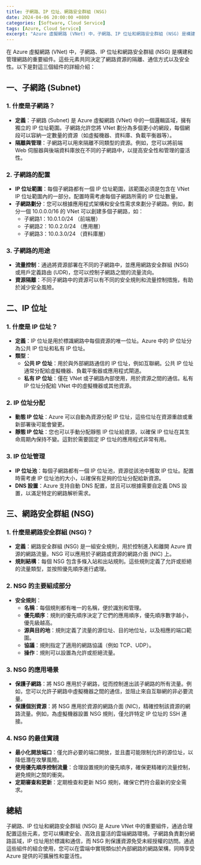 ```yaml
---
title: 子網路、IP 位址、網路安全群組 (NSG)
date: 2024-04-06 20:00:00 +0800
categories: [Software, Cloud Service]
tags: [Azure, Cloud Service] 
excerpt: "Azure 虛擬網路 (VNet) 中，子網路、IP 位址和網路安全群組 (NSG) 是構建和管理網路的重要組件。"
---
```


在 Azure 虛擬網路 (VNet) 中，子網路、IP 位址和網路安全群組 (NSG) 是構建和管理網路的重要組件。這些元素共同決定了網路資源的隔離、通信方式以及安全性。以下是對這三個組件的詳細介紹：

## **一、子網路 (Subnet)**

### **1. 什麼是子網路？**
   - **定義**：子網路 (Subnet) 是 Azure 虛擬網路 (VNet) 中的一個邏輯區域，擁有獨立的 IP 位址範圍。子網路允許您將 VNet 劃分為多個更小的網段，每個網段可以容納一定數量的資源（如虛擬機器、資料庫、負載平衡器等）。
   - **隔離與管理**：子網路可以用來隔離不同類型的資源。例如，您可以將前端 Web 伺服器與後端資料庫放在不同的子網路中，以提高安全性和管理的靈活性。

### **2. 子網路的配置**
   - **IP 位址範圍**：每個子網路都有一個 IP 位址範圍，該範圍必須是包含在 VNet IP 位址範圍內的一部分。配置時需考慮每個子網路所需的 IP 位址數量。
   - **子網路劃分**：您可以根據應用程式架構和安全性需求來劃分子網路。例如，劃分一個 10.0.0.0/16 的 VNet 可以創建多個子網路，如：
     - 子網路1：10.0.1.0/24 （前端層）
     - 子網路2：10.0.2.0/24 （應用層）
     - 子網路3：10.0.3.0/24 （資料庫層）

### **3. 子網路的用途**
   - **流量控制**：通過將資源部署在不同的子網路中，並應用網路安全群組 (NSG) 或用戶定義路由 (UDR)，您可以控制子網路之間的流量流向。
   - **資源隔離**：不同子網路中的資源可以有不同的安全規則和流量控制措施，有助於減少安全風險。

## **二、IP 位址**

### **1. 什麼是 IP 位址？**
   - **定義**：IP 位址是用於標識網路中每個資源的唯一位址。Azure 中的 IP 位址分為公共 IP 位址和私有 IP 位址。
   - **類型**：
     - **公共 IP 位址**：用於與外部網路通信的 IP 位址，例如互聯網。公共 IP 位址通常分配給虛擬機器、負載平衡器或應用程式閘道。
     - **私有 IP 位址**：僅在 VNet 或子網路內部使用，用於資源之間的通信。私有 IP 位址分配給 VNet 中的虛擬機器或其他資源。

### **2. IP 位址分配**
   - **動態 IP 位址**：Azure 可以自動為資源分配 IP 位址，這些位址在資源重啟或重新部署後可能會變更。
   - **靜態 IP 位址**：您也可以手動分配靜態 IP 位址給資源，以確保 IP 位址在其生命周期內保持不變。這對於需要固定 IP 位址的應用程式非常有用。

### **3. IP 位址管理**
   - **IP 位址池**：每個子網路都有一個 IP 位址池，資源從該池中獲取 IP 位址。配置時需考慮 IP 位址池的大小，以確保有足夠的位址分配給新資源。
   - **DNS 設置**：Azure 支持自動 DNS 配置，並且可以根據需要自定義 DNS 設置，以滿足特定的網路解析需求。

## **三、網路安全群組 (NSG)**

### **1. 什麼是網路安全群組 (NSG)？**
   - **定義**：網路安全群組 (NSG) 是一組安全規則，用於控制進入和離開 Azure 資源的網路流量。NSG 可以應用於子網路或資源的網路介面 (NIC) 上。
   - **規則結構**：每個 NSG 包含多條入站和出站規則。這些規則定義了允許或拒絕的流量類型，並按照優先順序進行處理。

### **2. NSG 的主要組成部分**
   - **安全規則**：
     - **名稱**：每個規則都有唯一的名稱，便於識別和管理。
     - **優先順序**：規則的優先順序決定了它們的應用順序，優先順序數字越小，優先級越高。
     - **源與目的地**：規則定義了流量的源位址、目的地位址，以及相應的端口範圍。
     - **協議**：規則指定了適用的網路協議（例如 TCP、UDP）。
     - **操作**：規則可以設置為允許或拒絕流量。

### **3. NSG 的應用場景**
   - **保護子網路**：將 NSG 應用於子網路，從而控制進出該子網路的所有流量。例如，您可以允許子網路中虛擬機器之間的通信，並阻止來自互聯網的非必要流量。
   - **保護個別資源**：將 NSG 應用於資源的網路介面 (NIC)，精確控制該資源的網路流量。例如，為虛擬機器設置 NSG 規則，僅允許特定 IP 位址的 SSH 連接。

### **4. NSG 的最佳實踐**
   - **最小化開放端口**：僅允許必要的端口開放，並且盡可能限制允許的源位址，以降低潛在攻擊風險。
   - **使用優先順序控制流量**：合理設置規則的優先順序，確保更精確的流量控制，避免規則之間的衝突。
   - **定期審查和更新**：定期檢查和更新 NSG 規則，確保它們符合最新的安全需求。

## **總結**

子網路、IP 位址和網路安全群組 (NSG) 是 Azure VNet 中的重要組件，通過合理配置這些元素，您可以構建安全、高效且靈活的雲端網路環境。子網路負責劃分網路區域，IP 位址用於標識和通信，而 NSG 則保護資源免受未經授權的訪問。通過這些組件的組合使用，您可以在雲端中實現類似於內部網路的網路架構，同時享受 Azure 提供的可擴展性和靈活性。

